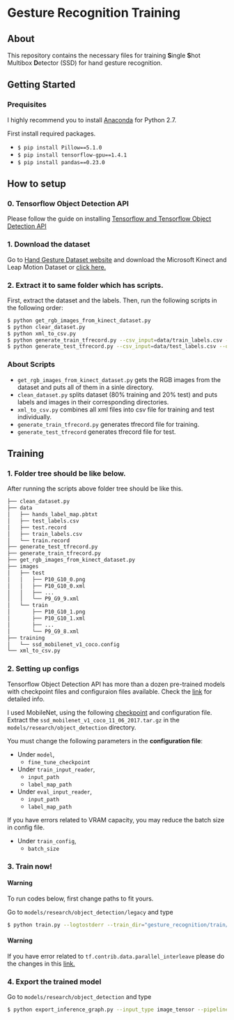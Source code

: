 # Gesture Recognition Training

## About
This repository contains the necessary files for training **S**ingle **S**hot Multibox **D**etector (SSD) for hand gesture recognition.

## Getting Started
### Prequisites
I highly recommend you to install [Anaconda](https://www.anaconda.com/download/) for Python 2.7.

First install required packages.
* `$ pip install Pillow==5.1.0`
* `$ pip install tensorflow-gpu==1.4.1`
* `$ pip install pandas==0.23.0`

## How to setup

### 0. Tensorflow Object Detection API
Please follow the guide on installing [Tensorflow and Tensorflow Object Detection API](https://github.com/tensorflow/models/blob/master/research/object_detection/g3doc/installation.md)

### 1. Download the dataset
Go to [Hand Gesture Dataset website](http://lttm.dei.unipd.it/downloads/gesture/#kinect_leap) and download the Microsoft Kinect and Leap Motion Dataset or [click here.](http://lttm.dei.unipd.it/downloads/gesture/kinect_leap/data/kinect_leap_dataset.zip)

### 2. Extract it to same folder which has scripts.
First, extract the dataset and the labels.
Then, run the following scripts in the following order:
```bash
$ python get_rgb_images_from_kinect_dataset.py
$ python clear_dataset.py
$ python xml_to_csv.py
$ python generate_train_tfrecord.py --csv_input=data/train_labels.csv --output_path=data/train.record
$ python generate_test_tfrecord.py --csv_input=data/test_labels.csv --output_path=data/test.record
```

### About Scripts
* `get_rgb_images_from_kinect_dataset.py` gets the RGB images from the dataset and puts all of them in a sinle directory.
* `clean_dataset.py` splits dataset (80% training and 20% test) and puts labels and images in their corresponding directories.
* `xml_to_csv.py` combines all xml files into csv file for training and test individually.
* `generate_train_tfrecord.py` generates tfrecord file for training.
* `generate_test_tfrecord` generates tfrecord file for test.

## Training
### 1. Folder tree should be like below.
After running the scripts above folder tree should be like this.
```bash
├── clean_dataset.py
├── data
│   ├── hands_label_map.pbtxt
│   ├── test_labels.csv
│   ├── test.record
│   ├── train_labels.csv
│   └── train.record
├── generate_test_tfrecord.py
├── generate_train_tfrecord.py
├── get_rgb_images_from_kinect_dataset.py
├── images
│   ├── test
│   │   ├── P10_G10_0.png
│   │   ├── P10_G10_0.xml
│   │   ├── ...
│   │   └── P9_G9_9.xml
│   └── train
│       ├── P10_G10_1.png
│       ├── P10_G10_1.xml
│       ├── ...
│       └── P9_G9_8.xml
├── training
│   └── ssd_mobilenet_v1_coco.config
└── xml_to_csv.py
```

### 2. Setting up configs
Tensorflow Object Detection API has more than a dozen pre-trained models with checkpoint files and configuraion files available. Check the [link](https://github.com/tensorflow/models/blob/master/research/object_detection/g3doc/detection_model_zoo.md) for detailed info.

I used MobileNet, using the following [checkpoint](download.tensorflow.org/models/object_detection/ssd_mobilenet_v1_coco_11_06_2017.tar.gz) and configuration file.
Extract the `ssd_mobilenet_v1_coco_11_06_2017.tar.gz` in the `models/research/object_detection` directory.

You must change the following parameters in the **configuration file**:
* Under `model`,
    * `fine_tune_checkpoint`
* Under `train_input_reader`,
    * `input_path`
    * `label_map_path`
* Under `eval_input_reader`,
    * `input_path`
    * `label_map_path`

If you have errors related to VRAM capacity, you may reduce the batch size in config file.
* Under `train_config`,
    * `batch_size`

### 3. Train now!

#### Warning

To run codes below, first change paths to fit yours.

Go to `models/research/object_detection/legacy` and type
```bash
$ python train.py --logtostderr --train_dir="gesture_recognition/train/training/" --pipeline_config_path="gesture_recognition/train/training/ssd_mobilenet_v1_coco.config"
```

#### Warning
If you have error related to `tf.contrib.data.parallel_interleave` please do the changes in this [link.](https://github.com/tensorflow/models/issues/3432#issuecomment-405680652)

### 4. Export the trained model
Go to `models/research/object_detection` and type
```bash
$ python export_inference_graph.py --input_type image_tensor --pipeline_config_path "gesture_recognition/training/ssd_mobilenet_v1_coco.config" --trained_checkpoint_prefix "gesture_recognition/training/model.ckpt-200000" --output_directory "gesture_recognition/"
```
